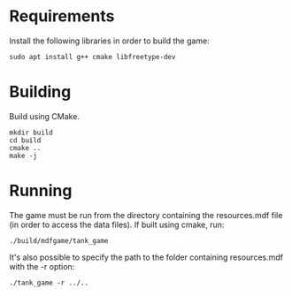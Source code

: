 # Requirements

Install the following libraries in order to build the game:

```
sudo apt install g++ cmake libfreetype-dev
```

# Building

Build using CMake.

```
mkdir build
cd build
cmake ..
make -j
```

# Running

The game must be run from the directory containing the resources.mdf file (in order to access the data files). If built using cmake, run:

```
./build/mdfgame/tank_game
```

It's also possible to specify the path to the folder containing resources.mdf with the -r option:

```
./tank_game -r ../..
```
